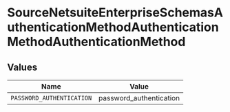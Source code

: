 # SourceNetsuiteEnterpriseSchemasAuthenticationMethodAuthenticationMethodAuthenticationMethod


## Values

| Name                      | Value                     |
| ------------------------- | ------------------------- |
| `PASSWORD_AUTHENTICATION` | password_authentication   |